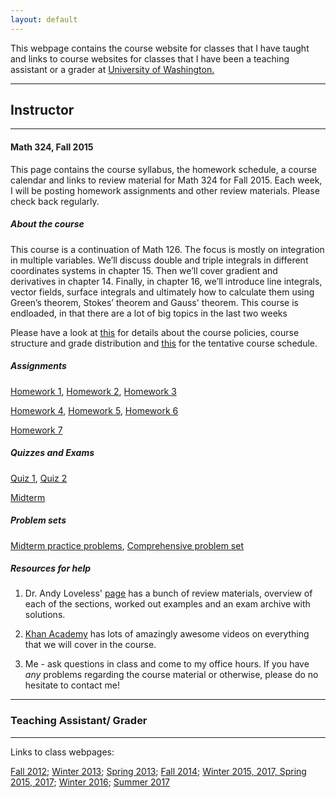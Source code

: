 ```yaml
---
layout: default
---
```


This webpage contains the course website for classes that I have taught and links to course websites for classes that 
I have been a teaching assistant or a grader at [University of Washington.](https://math.washington.edu/)

----------------
## Instructor
----------

#### Math 324, Fall 2015
This page contains the course syllabus, the homework schedule, a course calendar and links to review material for 
Math 324 for Fall 2015.
Each week, I will be posting homework assignments and other review materials. Please check back regularly.

##### About the course

This course is a continuation of Math 126. The focus is
mostly on integration in multiple variables. We’ll discuss double and triple
integrals in different coordinates systems in chapter 15. Then we’ll cover gradient
and derivatives in chapter 14. Finally, in chapter 16, we’ll introduce line
integrals, vector fields, surface integrals and ultimately how to calculate them
using Green’s theorem, Stokes’ theorem and Gauss' theorem. This course is endloaded,
in that there are a lot of big topics in the last two weeks

Please have a look at [this](documents/syllabus_math324_fall2015.pdf) for details about the course policies, course structure and grade distribution and [this](documents/CourseSchedulefall15.pdf) for the tentative course schedule.

##### Assignments

[Homework 1](documents/math324fall2015hw1.pdf), [Homework 2](documents/math324fall2015hw2.pdf), [Homework 3](documents/math324fall2015hw3.pdf)

[Homework 4](documents/math324fall2015hw4.pdf), [Homework 5](documents/math324fall2015hw5.pdf), [Homework 6](documents/math324fall2015hw6.pdf)

[Homework 7](documents/math324fall2015hw7.pdf)

##### Quizzes and Exams

[Quiz 1](documents/Quiz1math324fall15.pdf), [Quiz 2](documents/Quiz2math324fall15.pdf)

[Midterm](documents/MidtermSolutions.pdf)

##### Problem sets

[Midterm practice problems](documents/practicemidtermmath324fall15.pdf), [Comprehensive problem set](documents/ReviewProblemsfall15.pdf)

##### Resources for help

1. Dr. Andy Loveless' [page](https://sites.math.washington.edu/~aloveles/ArchivedMaterials/Math324/index.html) has a bunch
of review materials, overview of each of the sections, worked out examples and an exam archive with solutions. 

2. [Khan Academy](https://www.khanacademy.org/math/multivariable-calculus) has lots of amazingly awesome videos on everything 
that we will cover in the course. 

3.  Me - ask questions in class and come to my office hours. If you have *any* problems regarding the course material or otherwise, 
please do no hesitate to contact me!

-----------------
### Teaching Assistant/ Grader
------------------
Links to class webpages:

[Fall 2012](https://sites.math.washington.edu/~yuan/class/M125A12/index.html); 
[Winter 2013](https://sites.math.washington.edu/~ep2/classes/125/125.html); [Spring 2013](https://sites.math.washington.edu/~aloveles/Math125Spring2013/index.html); [Fall 2014](https://sites.math.washington.edu/~aloveles/Math111Fall2014/index.html);
[Winter 2015, 2017, Spring 2015, 2017](https://sites.math.washington.edu/~lee/Courses/archives.html);  [Winter 2016](http://faculty.washington.edu/chirva/Math444_Winter2016/math444.html);
[Summer 2017](https://sites.math.washington.edu/~lee/Courses/444-5-2017/)
<br>
<br>



